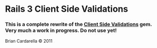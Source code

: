 # Rails 3 Client Side Validations #

### This is a complete rewrite of the [Client Side Validations](https://github.com/dnclabs/client_side_validations) gem. Very much a work in progress. Do not use yet! ###

Brian Cardarella &copy; 2011
